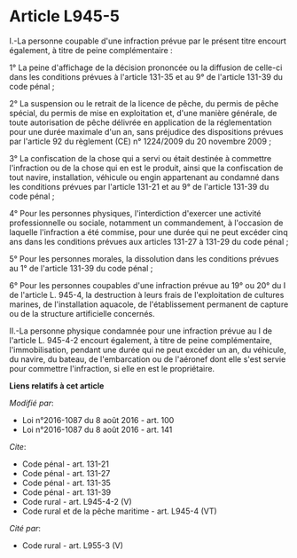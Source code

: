 # Article L945-5

I.-La personne coupable d'une infraction prévue par le présent titre encourt également, à titre de peine complémentaire : 

1° La peine d'affichage de la décision prononcée ou la diffusion de celle-ci dans les conditions prévues à l'article 131-35
et au 9° de l'article 131-39 du code pénal ; 

2° La suspension ou le retrait de la licence de pêche, du permis de pêche spécial, du permis de mise en exploitation et,
d'une manière générale, de toute autorisation de pêche délivrée en application de la réglementation pour une durée maximale
d'un an, sans préjudice des dispositions prévues par l'article 92 du règlement (CE) n° 1224/2009 du 20 novembre 2009 ; 

3° La confiscation de la chose qui a servi ou était destinée à commettre l'infraction ou de la chose qui en est le produit,
ainsi que la confiscation de tout navire, installation, véhicule ou engin appartenant au condamné dans les conditions prévues
par l'article 131-21 et au 9° de l'article 131-39 du code pénal ; 

4° Pour les personnes physiques, l'interdiction d'exercer une activité professionnelle ou sociale, notamment un commandement,
à l'occasion de laquelle l'infraction a été commise, pour une durée qui ne peut excéder cinq ans dans les conditions prévues
aux articles 131-27 à 131-29 du code pénal ; 

5° Pour les personnes morales, la dissolution dans les conditions prévues au 1° de l'article 131-39 du code pénal ; 

6° Pour les personnes coupables d'une infraction prévue au 19° ou 20° du I de l'article L. 945-4, la destruction à leurs
frais de l'exploitation de cultures marines, de l'installation aquacole, de l'établissement permanent de capture ou de la
structure artificielle concernés. 

II.-La personne physique condamnée pour une infraction prévue au I de l'article L. 945-4-2 encourt également, à titre de
peine complémentaire, l'immobilisation, pendant une durée qui ne peut excéder un an, du véhicule, du navire, du bateau, de
l'embarcation ou de l'aéronef dont elle s'est servie pour commettre l'infraction, si elle en est le propriétaire.

**Liens relatifs à cet article**

_Modifié par_:

  - Loi n°2016-1087 du 8 août 2016 - art. 100
  - Loi n°2016-1087 du 8 août 2016 - art. 141

_Cite_:

  - Code pénal - art. 131-21
  - Code pénal - art. 131-27
  - Code pénal - art. 131-35
  - Code pénal - art. 131-39
  - Code rural - art. L945-4-2 (V)
  - Code rural et de la pêche maritime - art. L945-4 (VT)

_Cité par_:

  - Code rural - art. L955-3 (V)
